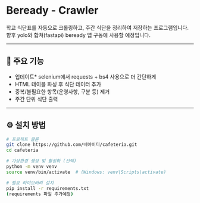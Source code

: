# Beready - Crawler

학교 식단표를 자동으로 크롤링하고, 주간 식단을 정리하여 저장하는 프로그램입니다.
향후 yolo와 합쳐(fastapi) beready 앱 구동에 사용할 예정입니다.

---

## 📌 주요 기능
- 업데이트* selenium에서 requests + bs4 사용으로 더 간단하게
- HTML 테이블 파싱 후 식단 데이터 추가
- 중복/불필요한 항목(운영사항, 구분 등) 제거
- 주간 단위 식단 출력

---

## ⚙️ 설치 방법
```bash
# 프로젝트 클론
git clone https://github.com/네아이디/cafeteria.git
cd cafeteria

# 가상환경 생성 및 활성화 (선택)
python -m venv venv
source venv/bin/activate  # (Windows: venv\Scripts\activate)

# 필요 라이브러리 설치
pip install -r requirements.txt
(requirements 파일 추가예정)
